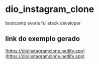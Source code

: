 # dio_instagram_clone
bootcamp everis fullstack developer

## link do exemplo gerado
[https://dioinstagramclone.netlify.app](https://dioinstagramclone.netlify.app)
